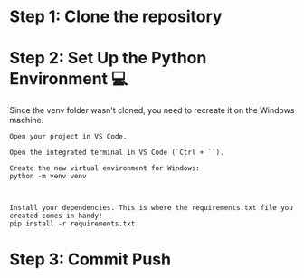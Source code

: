# Step 1: Clone the repository

# Step 2: Set Up the Python Environment 💻

Since the venv folder wasn't cloned, you need to recreate it on the Windows machine.

    Open your project in VS Code.

    Open the integrated terminal in VS Code (`Ctrl + ``).

    Create the new virtual environment for Windows:
    python -m venv venv

    

    Install your dependencies. This is where the requirements.txt file you created comes in handy!
    pip install -r requirements.txt

# Step 3: Commit Push